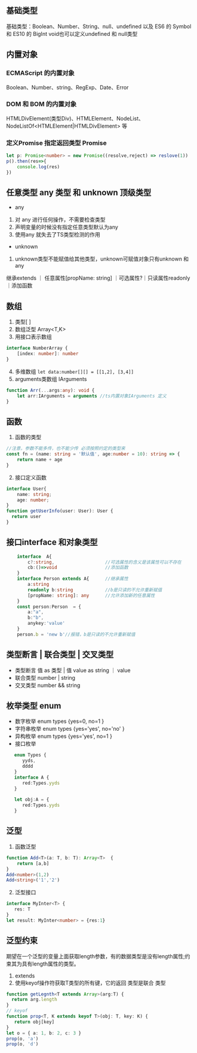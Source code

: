 <!--
 * @Description:  
 * @Author: 王天琦
 * @Date: 2023-12-06 10:03:36
-->
## 基础类型
基础类型：Boolean、Number、String、null、undefined 以及 ES6 的  Symbol 和 ES10 的 BigInt
void也可以定义undefined 和 null类型
## 内置对象
### ECMAScript 的内置对象
Boolean、Number、string、RegExp、Date、Error
### DOM 和 BOM 的内置对象
HTMLDivElement(类型Div)、HTMLElement、NodeList、NodeListOf<HTMLElement|HTMLDivElement> 等
### 定义Promise 指定返回类型 Promise<T>
```typescript
let p: Promise<number> = new Promise((resolve,reject) => reslove(1))
p().then(res=>{
    console.log(res)
})
```
## 任意类型 any 类型 和 unknown 顶级类型
- any
1. 对 any 进行任何操作，不需要检查类型
2. 声明变量的时候没有指定任意类型默认为any
3. 使用any 就失去了TS类型检测的作用
- unknown
1. unknown类型不能赋值给其他类型，unknown可赋值对象只有unknown 和 any

继承extends ｜ 任意属性[propName: string] ｜可选属性?｜只读属性readonly ｜添加函数

## 数组
1. 类型[ ]
2. 数组泛型 Array<T,K>
3. 用接口表示数组

```typescript
interface NumberArray {
    [index: number]: number
}
```

4. 多维数组
`let data:number[][] = [[1,2], [3,4]]`
5. arguments类数组 IArguments

```typescript
function Arr(...args:any): void {
    let arr:IArguments = arguments //ts内置对象IArguments 定义
}
```
## 函数
1. 函数的类型

```typescript
//注意，参数不能多传，也不能少传 必须按照约定的类型来
const fn = (name: string = '默认值', age:number = 10): string => {
    return name + age
}
```

2. 接口定义函数

```typescript
interface User{
    name: string;
    age: number;
}
function getUserInfo(user: User): User {
  return user
}
```
## 接口interface 和对象类型
```typescript
    interface  A{
        c?:string,                   //可选属性的含义是该属性可以不存在
        cb:()=>void                  //添加函数
    }
    interface Person extends A{      //继承属性
        a:string
        readonly b:string            //b是只读的不允许重新赋值
        [propName: string]: any      //允许添加新的任意属性
    }
    const person:Person  = {
        a:"a",
        b:"b",
        anykey:'value'
    }
    person.b = 'new b'//报错，b是只读的不允许重新赋值
```
## 类型断言 | 联合类型 | 交叉类型
- 类型断言 值 as 类型 | <T>值
    value as string ｜ <string>value
- 联合类型 number | string
- 交叉类型 number && string
## 枚举类型 enum
- 数字枚举   enum types {yes=0, no=1 }
- 字符串枚举 enum types {yes='yes', no='no' }
- 异构枚举   enum types {yes='yes', no=1 }
- 接口枚举
```typescript
   enum Types {
      yyds,
      dddd
   }
   interface A {
      red:Types.yyds
   }
 
   let obj:A = {
      red:Types.yyds
   }
```
## 泛型
1. 函数泛型
```typescript
function Add<T>(a: T, b: T): Array<T>  {
    return [a,b]
}
Add<number>(1,2)
Add<string>('1','2')
```
2. 泛型接口
```typescript
interface MyInter<T> {
   res: T
}
let result: MyInter<number> = {res:1}
 ```
## 泛型约束
期望在一个泛型的变量上面获取length参数，有的数据类型是没有length属性;约束其为具有length属性的类型。
1. extends
2. 使用keyof操作符获取T类型的所有键，它的返回 类型是联合 类型
```typescript
function getLegnth<T extends Array>(arg:T) {
  return arg.length
}
// keyof
function prop<T, K extends keyof T>(obj: T, key: K) {
   return obj[key]
}
let o = { a: 1, b: 2, c: 3 }
prop(o, 'a')
prop(o, 'd')
 ```

